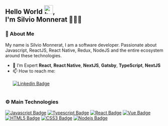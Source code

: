 ## Hello World <img src="https://user-images.githubusercontent.com/1303154/88677602-1635ba80-d120-11ea-84d8-d263ba5fc3c0.gif" width="28px" alt="hello">, <br/> I'm Silvio Monnerat 👨‍💻💭

### 👀 About Me

My name is Silvio Monnerat, I am a software developer. Passionate about Javascript, ReactJS, React Native, Redux, NodeJS and the entire ecosystem around these technologies.

- 📖 I’m Expert **React**, **React Native**, **NextJS**, **Gatsby**, **TypeScript**, **NextJS**
- 📫 How to reach me:
  <br/><br/>
  [![Linkedin Badge](https://img.shields.io/badge/Linkedin-0D66C2?style=flat&labelColor=0D66C2&logo=linkedin&logoColor=white)](https://www.linkedin.com/in/silvio-monnerat-21713160/)
  <br/><br/>

### ⚙️ Main Technologies

[![Javascript Badge](https://img.shields.io/badge/-Javascript-F0DB4F?style=flat&&for-the-badge&labelColor=323330&logo=javascript&logoColor=F0DB4F)](https://developer.mozilla.org/en-US/docs/Web/JavaScript) [![Typescript Badge](https://img.shields.io/badge/Typescript-007acc?style=flat&&for-the-badge&labelColor=323330&logo=typescript&logoColor=007acc)](https://www.typescriptlang.org/) [![React Badge](https://img.shields.io/badge/React-61DBFB?style=flat&&for-the-badge&labelColor=323330&logo=react&logoColor=61DBFB)](https://reactjs.org/) [![Vue Badge](https://img.shields.io/badge/Vue-40b380?style=flat&&for-the-badge&labelColor=323330&logo=vue.js&logoColor=40b380)](https://vuejs.org/) [![HTML5 Badge](https://img.shields.io/badge/HTML5-DC4924?style=flat&&for-the-badge&labelColor=323330&logo=html5&logoColor=#DC4924)](https://developer.mozilla.org/en-US/docs/Web/HTML) [![CSS3 Badge](https://img.shields.io/badge/CSS3-046AB4?style=flat&&for-the-badge&labelColor=323330&logo=css3&logoColor=046AB4)](https://developer.mozilla.org/en-US/docs/Web/CSS) [![Nodejs Badge](https://img.shields.io/badge/Nodejs-58a343?style=flat&&for-the-badge&labelColor=323330&logo=node.js&logoColor=58a343)](https://nodejs.org/en/) <!--[![Java Badge](https://img.shields.io/badge/-Java-d63126?style=flat&&for-the-badge&labelColor=323330&logo=java&logoColor=d63126)](https://docs.oracle.com/en/java/)-->
